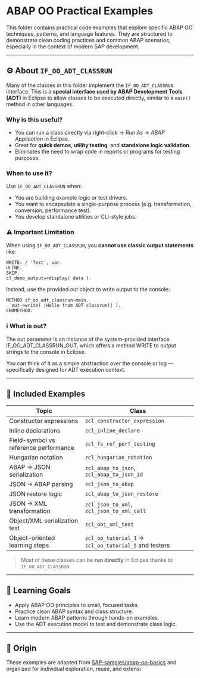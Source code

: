 # ABAP OO Practical Examples

This folder contains practical code examples that explore specific ABAP OO techniques, patterns, and language features. They are structured to demonstrate clean coding practices and common ABAP scenarios, especially in the context of modern SAP development.

---

## ⚙️ About `IF_OO_ADT_CLASSRUN`

Many of the classes in this folder implement the `IF_OO_ADT_CLASSRUN` interface. This is a **special interface used by ABAP Development Tools (ADT)** in Eclipse to allow classes to be executed directly, similar to a `main()` method in other languages.

### Why is this useful?

- You can run a class directly via right-click → *Run As → ABAP Application* in Eclipse.
- Great for **quick demos**, **utility testing**, and **standalone logic validation**.
- Eliminates the need to wrap code in reports or programs for testing purposes.

### When to use it?

Use `IF_OO_ADT_CLASSRUN` when:
- You are building example logic or test drivers.
- You want to encapsulate a single-purpose process (e.g. transformation, conversion, performance test).
- You develop standalone utilities or CLI-style jobs.

### ⚠️ Important Limitation

When using `IF_OO_ADT_CLASSRUN`, you **cannot use classic output statements** like:

```abap
WRITE: / 'Text', var.
ULINE.
SKIP.
cl_demo_output=>display( data ).
```

Instead, use the provided out object to write output to the console:

```abap
METHOD if_oo_adt_classrun~main.
  out->write( |Hello from ADT classrun!| ).
ENDMETHOD.
```

### ℹ️ What is out?
The out parameter is an instance of the system-provided interface IF_OO_ADT_CLASSRUN_OUT, which offers a method WRITE to output strings to the console in Eclipse.

You can think of it as a simple abstraction over the console or log — specifically designed for ADT execution context.

---

## 🔧 Included Examples

| Topic | Class |
|-------|-------|
| Constructor expressions | `zcl_constructor_expression` |
| Inline declarations | `zcl_inline_declare` |
| Field-symbol vs reference performance | `zcl_fs_ref_perf_testing` |
| Hungarian notation | `zcl_hungarian_notation` |
| ABAP → JSON serialization | `zcl_abap_to_json`, `zcl_abap_to_json_id` |
| JSON → ABAP parsing | `zcl_json_to_abap` |
| JSON restore logic | `zcl_abap_to_json_restore` |
| JSON → XML transformation | `zcl_json_to_xml`, `zcl_json_to_xml_call` |
| Object/XML serialization test | `zcl_obj_xml_test` |
| Object-oriented learning steps | `zcl_oo_tutorial_1` → `zcl_oo_tutorial_5` and testers |

> Most of these classes can be **run directly** in Eclipse thanks to `IF_OO_ADT_CLASSRUN`.

---

## 🎯 Learning Goals

- Apply ABAP OO principles to small, focused tasks.
- Practice clean ABAP syntax and class structure.
- Learn modern ABAP patterns through hands-on examples.
- Use the ADT execution model to test and demonstrate class logic.

---

## 📌 Origin

These examples are adapted from [SAP-samples/abap-oo-basics](https://github.com/SAP-samples/abap-oo-basics) and organized for individual exploration, reuse, and extensi
